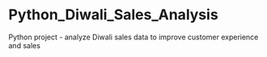 # Python_Diwali_Sales_Analysis
Python project - analyze Diwali sales data to improve customer experience and sales
